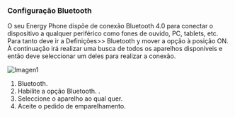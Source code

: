 ### Configuração Bluetooth

O seu Energy Phone dispõe de conexão Bluetooth 4.0 para conectar o dispositivo a qualquer periférico como fones de ouvido, PC, tablets, etc. Para tanto deve ir a Definições>> Bluetooth y mover a opção à posição ON. À continuação irá realizar uma busca de todos os aparelhos disponíveis e então deve seleccionar um deles para realizar a conexão.

![Imagen1](http://static.energysistem.com/images/manuals/42258/543d01d99f654.jpg)

1. Bluetooth.
2. Habilite a opção Bluetooth. .
3. Seleccione o aparelho ao qual quer.
4. Aceite o pedido de emparelhamento.
